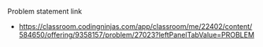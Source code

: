 Problem statement link
 - https://classroom.codingninjas.com/app/classroom/me/22402/content/584650/offering/9358157/problem/27023?leftPanelTabValue=PROBLEM
